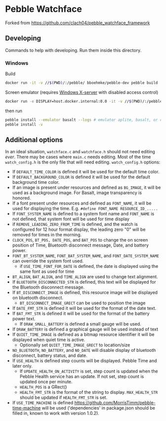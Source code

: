 # Pebble Watchface

Forked from https://github.com/clach04/pebble_watchface_framework

## Developing

Commands to help with developing. Run them inside this directory.

### Windows

Build

```sh
docker run -it -v //$(PWD)/:/pebble/ bboehmke/pebble-dev pebble build
```

Screen emulator (requires [Windows X-server](https://sourceforge.net/projects/vcxsrv/) with disabled access control)

```sh
docker run -e DISPLAY=host.docker.internal:0.0 -it -v //$(PWD)/:/pebble/ bboehmke/pebble-dev
```

then run

```sh
pebble install --emulator basalt --logs # emulator aplite, basalt, or chalk
pebble install -v
```

## Additional options

In an ideal situation, `watchface.c` and `watchface.h` should not need editing _ever_. There may be cases where `main.c` needs editing. Most of the time `watch_config.h` is the only file that will need editing. `watch_config.h` options:

- If `DEFAULT_TIME_COLOR` is defined it will be used for the default time color.
- If `DEFAULT_BACKGROUND_COLOR` is defined it will be used for the default background time color.
- If an image is present under resources and defined as `BG_IMAGE`, it will be used as a background image. For Basalt, image transparency is honored.
- If a font present under resources and defined as `FONT_NAME`, it will be used for displaying the time. E.g. `#define FONT_NAME RESOURCE_ID_.....`
- If `FONT_SYSTEM_NAME` is defined to a system font name and `FONT_NAME` is not defined, that system font will be used for time display
- if `REMOVE_LEADING_ZERO_FROM_TIME` is defined, and the watch is configured for 12 hour format display, the leading zero "0" will be removed for times in the morning.
- `CLOCK_POS`, `BT_POS, DATE_POS`, and `BAT_POS` to change the on screen position of Time, Bluetooth disconnect message, Date, and battery power.
- `FONT_BT_SYSTEM_NAME`, `FONT_BAT_SYSTEM_NAME`, and `FONT_DATE_SYSTEM_NAME` can override the system font used.
  - if `USE_TIME_FONT_FOR_DATE` is defined, the date is displayed using the same font as used for time
- `BT_ALIGN`, `BAT_ALIGN`, and `TIME_ALIGN` are used to change text alignment.
- If `BLUETOOTH_DISCONNECTED_STR` is defined, this text will be displayed for the Bluetooth disconnect message.
- If `BT_DISCONNECT_IMAGE` is defined, this resource image will be displayed on bluetooth disconnect.
  - `BT_DISCONNECT_IMAGE_GRECT` can be used to position the image
- If `DATE_FMT_STR` is defined it will be used for the format of the date text.
- If `BAT_FMT_STR` is defined it will be used for the format of the battery power text.
  - If `DRAW_SMALL_BATTERY` is defined a small gauge will be used.
- If `DRAW_BATTERY` is defined a graphical gauge will be used instead of text
- If `QUIET_TIME_IMAGE` is defined as a bitmap resource identifier it will be displayed when quiet time is active.
  - Optionally set `QUIET_TIME_IMAGE_GRECT` to location/size
- `NO_BLUETOOTH`, `NO_BATTERY`, and `NO_DATE` will disable display of bluetooth disconnect, battery status, and date.
- If `USE_HEALTH` is defined step counts will be displayed. Pebble Time and later only.
  - If `UPDATE_HEALTH_ON_ACTIVITY` is set, step count is updated when the Pebble Health service has an update. If not set, step count is updated once per minute.
  - `HEALTH_POS` is a GRect()
  - `HEALTH_FMT_STR` is the format of the string to display. `MAX_HEALTH_STR` should be updated if `HEALTH_FMT_STR` is set.
- If `USE_TIME_MACHINE` is defined https://github.com/MorrisTimm/pebble-time-machine will be used ('dependencies' in package.json should be filled in, known to work with version 1.0.2).

